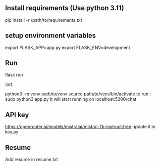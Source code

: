## Install requirements (Use python 3.11)
pip install -r /path/to/requirements.txt

## setup environment variables
export FLASK_APP=app.py
export FLASK_ENV=development

## Run
flask run

(or)

python3 -m venv path/to/venv
source path/to/venv/bin/activate
to run : sudo python3 app.py
It will start running on localhost:5000/chat

## API key
https://openrouter.ai/models/mistralai/mistral-7b-instruct:free
update it in key.py

## Resume
Add resume in resume.txt
